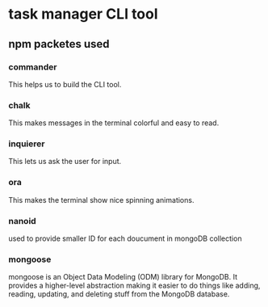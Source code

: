 # task manager CLI tool

## npm packetes used

### commander

This helps us to build the CLI tool.

### chalk

This makes messages in the terminal colorful and easy to read.

### inquierer

This lets us ask the user for input.

### ora

This makes the terminal show nice spinning animations.

### nanoid

used to provide smaller ID for each doucument in mongoDB collection

### mongoose

mongoose is an Object Data Modeling (ODM) library for MongoDB. It provides a higher-level abstraction making it easier to do things like adding, reading, updating, and deleting stuff from the MongoDB database.
